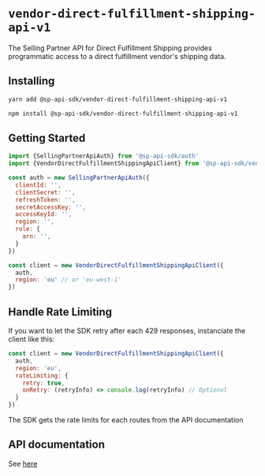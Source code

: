 # `vendor-direct-fulfillment-shipping-api-v1`

The Selling Partner API for Direct Fulfillment Shipping provides programmatic access to a direct fulfillment vendor's shipping data.

## Installing

```sh
yarn add @sp-api-sdk/vendor-direct-fulfillment-shipping-api-v1
```

```sh
npm install @sp-api-sdk/vendor-direct-fulfillment-shipping-api-v1
```

## Getting Started

```javascript
import {SellingPartnerApiAuth} from '@sp-api-sdk/auth'
import {VendorDirectFulfillmentShippingApiClient} from '@sp-api-sdk/vendor-direct-fulfillment-shipping-api-v1'

const auth = new SellingPartnerApiAuth({
  clientId: '',
  clientSecret: '',
  refreshToken: '',
  secretAccessKey: '',
  accessKeyId: '',
  region: '',
  role: {
    arn: '',
  }
})

const client = new VendorDirectFulfillmentShippingApiClient({
  auth,
  region: 'eu' // or 'eu-west-1'
})
```

## Handle Rate Limiting

If you want to let the SDK retry after each 429 responses, instanciate the client like this:

```javascript
const client = new VendorDirectFulfillmentShippingApiClient({
  auth,
  region: 'eu',
  rateLimiting: {
    retry: true,
    onRetry: (retryInfo) => console.log(retryInfo) // Optional
  }
})
```

The SDK gets the rate limits for each routes from the API documentation

## API documentation

See [here](https://github.com/amzn/selling-partner-api-docs/tree/main/references/vendor-direct-fulfillment-shipping-api/vendorDirectFulfillmentShippingV1.md)
